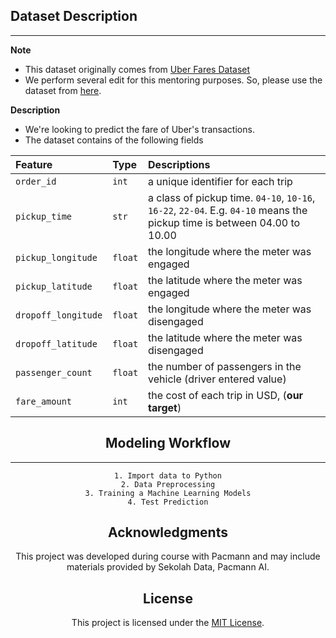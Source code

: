 ## Dataset Description
---

**Note**

- This dataset originally comes from [Uber Fares Dataset](https://www.kaggle.com/datasets/yasserh/uber-fares-dataset)
- We perform several edit for this mentoring purposes. So, please use the dataset from [here](https://drive.google.com/file/d/1-Fr3OMbI1yKU_jNy-6cgXFJDVzjph3sn/view?usp=sharing).

**Description**
- We're looking to predict the fare of Uber's transactions.
- The dataset contains of the following fields

<center>

|Feature|Type|Descriptions|
|:--|:--|:--|
|`order_id`| `int` | a unique identifier for each trip|
|`pickup_time` | `str` | a class of pickup time. `04-10`, `10-16`, `16-22`, `22-04`. E.g. `04-10` means the pickup time is between 04.00 to 10.00|
| `pickup_longitude` | `float` | the longitude where the meter was engaged|
| `pickup_latitude` | `float` | the latitude where the meter was engaged|
| `dropoff_longitude` | `float` | the longitude where the meter was disengaged|
| `dropoff_latitude` | `float` | the latitude where the meter was disengaged|
| `passenger_count` | `float` | the number of passengers in the vehicle (driver entered value)|
| `fare_amount` | `int` | the cost of each trip in USD, (**our target**)|

## Modeling Workflow
---

```
1. Import data to Python
2. Data Preprocessing
3. Training a Machine Learning Models
4. Test Prediction
```

## Acknowledgments
This project was developed during course with Pacmann and may include materials provided by Sekolah Data, Pacmann AI. 

## License
This project is licensed under the [MIT License](LICENSE).

